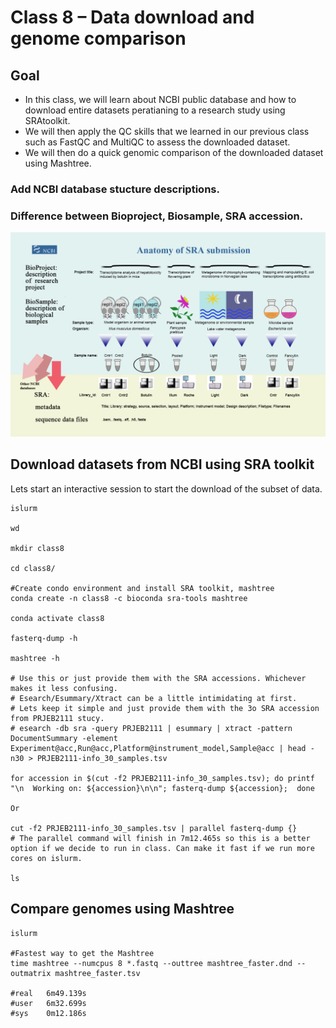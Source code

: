 Class 8 – Data download and genome comparison
=============================================

Goal
----

- In this class, we will learn about NCBI public database and how to download entire datasets peratianing to a research study using SRAtoolkit.
- We will then apply the QC skills that we learned in our previous class such as FastQC and MultiQC to assess the downloaded dataset.
- We will then do a quick genomic comparison of the downloaded dataset using Mashtree. 

### Add NCBI database stucture descriptions.
### Difference between Bioproject, Biosample, SRA accession.

![SRA](anatomy_of_SRA_submission.png)

Download datasets from NCBI using SRA toolkit
------------------------------------------------

Lets start an interactive session to start the download of the subset of data.

```
islurm

wd

mkdir class8

cd class8/

#Create condo environment and install SRA toolkit, mashtree
conda create -n class8 -c bioconda sra-tools mashtree

conda activate class8

fasterq-dump -h

mashtree -h

# Use this or just provide them with the SRA accessions. Whichever makes it less confusing. 
# Esearch/Esummary/Xtract can be a little intimidating at first.
# Lets keep it simple and just provide them with the 3o SRA accession from PRJEB2111 stucy.
# esearch -db sra -query PRJEB2111 | esummary | xtract -pattern DocumentSummary -element Experiment@acc,Run@acc,Platform@instrument_model,Sample@acc | head -n30 > PRJEB2111-info_30_samples.tsv

for accession in $(cut -f2 PRJEB2111-info_30_samples.tsv); do printf "\n  Working on: ${accession}\n\n"; fasterq-dump ${accession};  done

Or

cut -f2 PRJEB2111-info_30_samples.tsv | parallel fasterq-dump {}
# The parallel command will finish in 7m12.465s so this is a better option if we decide to run in class. Can make it fast if we run more cores on islurm.

ls
```

Compare genomes using Mashtree
------------------------------

```
islurm

#Fastest way to get the Mashtree
time mashtree --numcpus 8 *.fastq --outtree mashtree_faster.dnd --outmatrix mashtree_faster.tsv

#real	6m49.139s
#user	6m32.699s
#sys	0m12.186s

```

